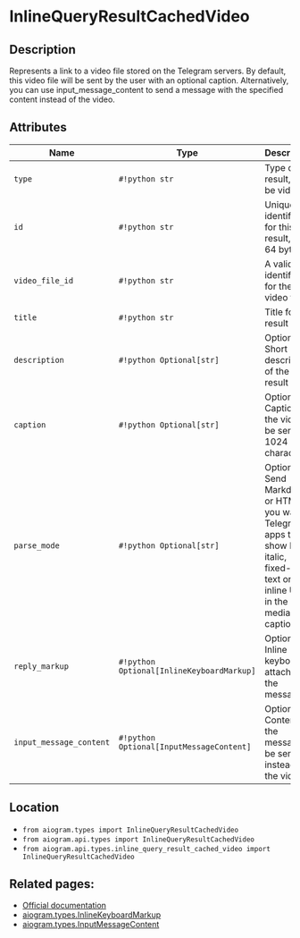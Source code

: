 # InlineQueryResultCachedVideo

## Description

Represents a link to a video file stored on the Telegram servers. By default, this video file will be sent by the user with an optional caption. Alternatively, you can use input_message_content to send a message with the specified content instead of the video.


## Attributes

| Name | Type | Description |
| - | - | - |
| `type` | `#!python str` | Type of the result, must be video |
| `id` | `#!python str` | Unique identifier for this result, 1-64 bytes |
| `video_file_id` | `#!python str` | A valid file identifier for the video file |
| `title` | `#!python str` | Title for the result |
| `description` | `#!python Optional[str]` | Optional. Short description of the result |
| `caption` | `#!python Optional[str]` | Optional. Caption of the video to be sent, 0-1024 characters |
| `parse_mode` | `#!python Optional[str]` | Optional. Send Markdown or HTML, if you want Telegram apps to show bold, italic, fixed-width text or inline URLs in the media caption. |
| `reply_markup` | `#!python Optional[InlineKeyboardMarkup]` | Optional. Inline keyboard attached to the message |
| `input_message_content` | `#!python Optional[InputMessageContent]` | Optional. Content of the message to be sent instead of the video |



## Location

- `from aiogram.types import InlineQueryResultCachedVideo`
- `from aiogram.api.types import InlineQueryResultCachedVideo`
- `from aiogram.api.types.inline_query_result_cached_video import InlineQueryResultCachedVideo`

## Related pages:

- [Official documentation](https://core.telegram.org/bots/api#inlinequeryresultcachedvideo)
- [aiogram.types.InlineKeyboardMarkup](../types/inline_keyboard_markup.md)
- [aiogram.types.InputMessageContent](../types/input_message_content.md)
